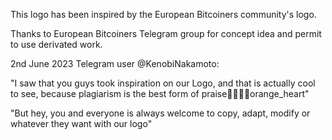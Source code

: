 This logo has been inspired by the European Bitcoiners community's logo.

Thanks to European Bitcoiners Telegram group for concept idea and permit to use derivated work.

2nd June 2023 Telegram user @KenobiNakamoto:

"I saw that you guys took inspiration on our Logo, and that is actually cool to see, because plagiarism is the best form of praise🙏🏼🙌🏼orange_heart"

"But hey, you and everyone is always welcome to copy, adapt, modify or whatever they want with our logo"

